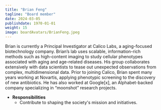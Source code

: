 ```yaml
---
title: "Brian Feng"
tagline: "Board member"
date: 2024-03-05
publishdate: 1970-01-01
weight: 15
image: boardAvatars/BrianFeng.jpeg
---
```


Brian is currently a Principal Investigator at Calico Labs, a aging-focused biotechnology company.  Brian’s lab uses scalable, information-rich methods such as high-content imaging to study cellular phenotypes associated with aging and age-related diseases. His group collaborates extensively with data scientists to tease out unexpected observations from complex, multidimensional data. Prior to joining Calico, Brian spent many years working at Novartis, applying phenotypic screening to the discovery of new antibiotics. He has also worked at Google[x], an Alphabet-backed company specializing in “moonshot” research projects.

- **Responsibilities**
  - Contribute to shaping the society's mission and initiatives.
